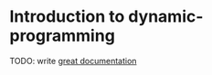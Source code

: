 # Introduction to dynamic-programming

TODO: write [great documentation](http://jacobian.org/writing/what-to-write/)
